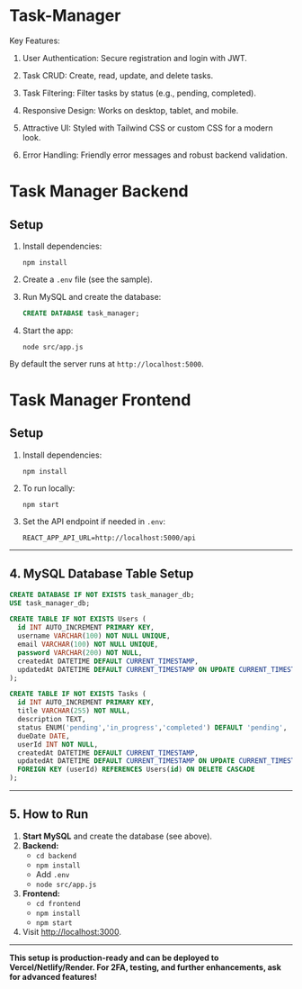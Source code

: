 # Task-Manager
Key Features:
1. User Authentication: Secure registration and login with JWT.

2. Task CRUD: Create, read, update, and delete tasks.

3. Task Filtering: Filter tasks by status (e.g., pending, completed).

4. Responsive Design: Works on desktop, tablet, and mobile.

5. Attractive UI: Styled with Tailwind CSS or custom CSS for a modern look.

6. Error Handling: Friendly error messages and robust backend validation.

# Task Manager Backend

## Setup

1. Install dependencies:
   ```
   npm install
   ```

2. Create a `.env` file (see the sample).

3. Run MySQL and create the database:
   ```sql
   CREATE DATABASE task_manager;
   ```

4. Start the app:
   ```
   node src/app.js
   ```

By default the server runs at `http://localhost:5000`.

# Task Manager Frontend

## Setup

1. Install dependencies:
   ```
   npm install
   ```
2. To run locally:
   ```
   npm start
   ```
3. Set the API endpoint if needed in `.env`:
   ```
   REACT_APP_API_URL=http://localhost:5000/api
   ```

---

## 4. **MySQL Database Table Setup**

```sql name=database.sql
CREATE DATABASE IF NOT EXISTS task_manager_db;
USE task_manager_db;

CREATE TABLE IF NOT EXISTS Users (
  id INT AUTO_INCREMENT PRIMARY KEY,
  username VARCHAR(100) NOT NULL UNIQUE,
  email VARCHAR(100) NOT NULL UNIQUE,
  password VARCHAR(200) NOT NULL,
  createdAt DATETIME DEFAULT CURRENT_TIMESTAMP,
  updatedAt DATETIME DEFAULT CURRENT_TIMESTAMP ON UPDATE CURRENT_TIMESTAMP
);

CREATE TABLE IF NOT EXISTS Tasks (
  id INT AUTO_INCREMENT PRIMARY KEY,
  title VARCHAR(255) NOT NULL,
  description TEXT,
  status ENUM('pending','in_progress','completed') DEFAULT 'pending',
  dueDate DATE,
  userId INT NOT NULL,
  createdAt DATETIME DEFAULT CURRENT_TIMESTAMP,
  updatedAt DATETIME DEFAULT CURRENT_TIMESTAMP ON UPDATE CURRENT_TIMESTAMP,
  FOREIGN KEY (userId) REFERENCES Users(id) ON DELETE CASCADE
);
```

---

## 5. **How to Run**

1. **Start MySQL** and create the database (see above).
2. **Backend:**  
   - `cd backend`  
   - `npm install`  
   - Add `.env`  
   - `node src/app.js`
3. **Frontend:**  
   - `cd frontend`  
   - `npm install`  
   - `npm start`
4. Visit [http://localhost:3000](http://localhost:3000).

---

**This setup is production-ready and can be deployed to Vercel/Netlify/Render. For 2FA, testing, and further enhancements, ask for advanced features!**



